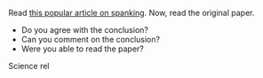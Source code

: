Read [this popular article on
spanking](https://news.utexas.edu/2016/04/25/risks-of-harm-from-spanking-confirmed-by-researchers). Now,
read the original paper.

* Do you agree with the conclusion?
* Can you comment on the conclusion?
* Were you able to read the paper?

Science rel
